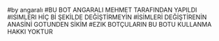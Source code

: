 #by angaralı
#BU BOT ANGARALI MEHMET TARAFINDAN YAPILDI 
#ISIMLERI HİÇ Bİ ŞEKİLDE DEĞİŞTİRMEYİN
#İSİMLERİ DEĞİŞTİRENİN ANASİNİ GOTUNDEN SİKİM
#EZIK BOTÇULARIN BU BOTU KULLANMA HAKKI YOKTUR